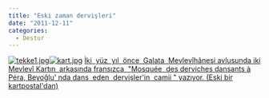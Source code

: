 ```yaml
---
title: "Eski zaman dervişleri"
date: "2011-12-11"
categories: 
  - Destur
---
```


 [![tekke1.jpg](/uploads/2011/12/tekke1.jpg)](/uploads/2011/12/tekke1.jpg "tekke1.jpg")[![kart.jpg](/uploads/2011/12/kart.jpg)](/uploads/2011/12/kart.jpg "kart.jpg") [İki  yüz  yıl  önce  Galata  Mevlevîhânesi avlusunda iki Mevlevî Kartın  arkasında fransızca  "Mosquée  des derviches dansants à Péra, Beyoğlu' nda dans  eden  dervişler'in  camii " yazıyor. (Eski bir kartpostal'dan)](/uploads/2011/12/tekke1.jpg "tekke1.jpg")
